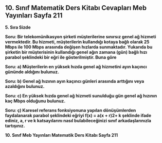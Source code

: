 ## 10. Sınıf Matematik Ders Kitabı Cevapları Meb Yayınları Sayfa 211

**5. Sıra Sizde**

**Soru: Bir telekomünikasyon şirketi müşterilerine sınırsız genel ağ hizmeti vermektedir. Bu hizmeti, müşterilerin kullandığı kotaya bağlı olarak 25 Mbps ile 100 Mbps arasında değişen hızlarda sunmaktadır. Yukarıda bu şirketin bir müşterisinin kullandığı genel ağın zamana (gün) bağlı hızı parabol şeklindeki bir eğri ile gösterilmiştir. Buna göre**

**Soru: a) Müşterilerin en yüksek hızda genel ağ hizmetini ayın kaçıncı gününde aldığını bulunuz.**

**Soru: b) Genel ağ hızının ayın kaçıncı günleri arasında arttığını veya azaldığını bulunuz.**

**Soru: c) En yüksek hızda genel ağ hizmeti sunulduğu gün genel ağ hızının kaç Mbps olduğunu bulunuz.**

**Soru: ç) Karesel referans fonksiyonuna yapılan dönüşümlerden faydalanarak parabol şeklindeki eğriyi f(x) = a(x + r)2+ k şeklinde ifade ediniz, a, r ve k katsayılarını nasıl bulabileceğinizi sınıf arkadaşlarınızla tartışınız.**

**10. Sınıf Meb Yayınları Matematik Ders Kitabı Sayfa 211**